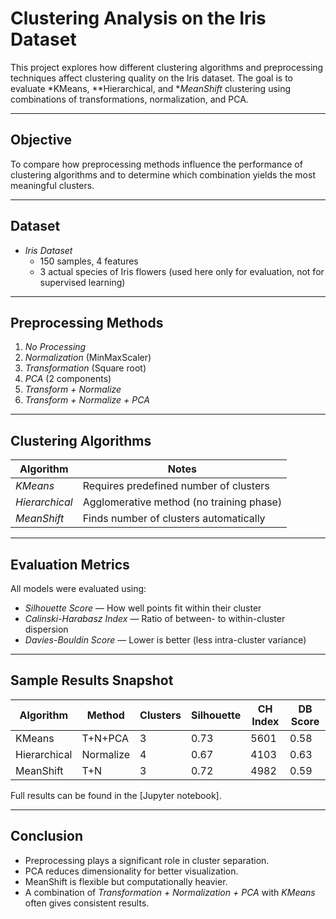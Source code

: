 

#  Clustering Analysis on the Iris Dataset

This project explores how different clustering algorithms and preprocessing techniques affect clustering quality on the Iris dataset. The goal is to evaluate *KMeans, **Hierarchical, and **MeanShift* clustering using combinations of transformations, normalization, and PCA.

---

##  Objective

To compare how preprocessing methods influence the performance of clustering algorithms and to determine which combination yields the most meaningful clusters.

---

##  Dataset

- *Iris Dataset*  
  - 150 samples, 4 features  
  - 3 actual species of Iris flowers (used here only for evaluation, not for supervised learning)

---

##  Preprocessing Methods

1. *No Processing*  
2. *Normalization* (MinMaxScaler)  
3. *Transformation* (Square root)  
4. *PCA* (2 components)  
5. *Transform + Normalize*  
6. *Transform + Normalize + PCA*

---

##  Clustering Algorithms

| Algorithm       | Notes                                |
|-----------------|--------------------------------------|
| *KMeans*       | Requires predefined number of clusters |
| *Hierarchical* | Agglomerative method (no training phase) |
| *MeanShift*    | Finds number of clusters automatically |

---

##  Evaluation Metrics

All models were evaluated using:

- *Silhouette Score* — How well points fit within their cluster  
- *Calinski-Harabasz Index* — Ratio of between- to within-cluster dispersion  
- *Davies-Bouldin Score* — Lower is better (less intra-cluster variance)

---

##  Sample Results Snapshot

| Algorithm  | Method     | Clusters | Silhouette | CH Index | DB Score |
|------------|------------|----------|------------|----------|----------|
| KMeans     | T+N+PCA    | 3        | 0.73       | 5601     | 0.58     |
| Hierarchical | Normalize | 4      | 0.67       | 4103     | 0.63     |
| MeanShift  | T+N        | 3        | 0.72       | 4982     | 0.59     |

Full results can be found in the [Jupyter notebook].

---

##  Conclusion

- Preprocessing plays a significant role in cluster separation.
- PCA reduces dimensionality for better visualization.
- MeanShift is flexible but computationally heavier.
- A combination of *Transformation + Normalization + PCA* with *KMeans* often gives consistent results.

